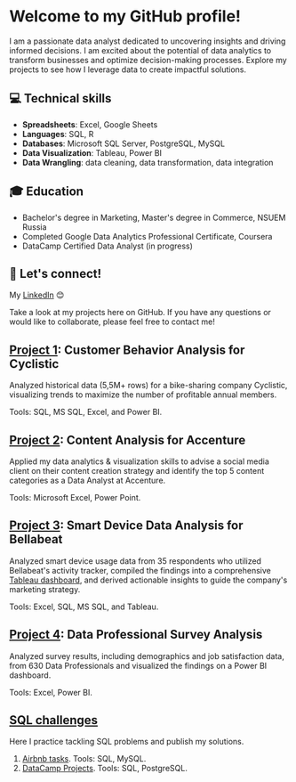 # Welcome to my GitHub profile!

 I am a passionate data analyst dedicated to uncovering insights and driving informed decisions. I am excited about the potential of data analytics to transform businesses and optimize decision-making processes. Explore my projects to see how I leverage data to create impactful solutions.

## :computer: Technical skills
- **Spreadsheets**: Excel, Google Sheets
- **Languages**: SQL, R
- **Databases**: Microsoft SQL Server, PostgreSQL, MySQL
- **Data Visualization**: Tableau, Power BI
- **Data Wrangling**: data cleaning, data transformation, data integration


## :mortar_board: Education

- Bachelor's degree in Marketing, Master's degree in Commerce, NSUEM Russia
- Completed Google Data Analytics Professional Certificate, Coursera
-  DataCamp Certified Data Analyst (in progress) 

## :email: Let's connect! 
 My [LinkedIn](https://www.linkedin.com/in/liubovabramova/) :blush:

 Take a look at my projects here on GitHub. If you have any questions or would like to collaborate, please feel free to contact me! 

## [Project 1](https://github.com/luba-abramova/Portfolio/blob/main/Cyclistic/1_Introduction.md): Customer Behavior Analysis for Cyclistic
Analyzed historical data (5,5M+ rows) for a bike-sharing company Cyclistic, 
visualizing trends to maximize the number of profitable annual members. 

Tools: SQL, MS SQL, Excel, and Power BI.


## [Project 2](https://github.com/luba-abramova/Portfolio/blob/main/Accenture%20case/project.md): Content Analysis for Accenture

Applied my data analytics & visualization skills to advise a social media client on their content creation strategy and identify the top 5 content categories as a Data Analyst at Accenture.

Tools: Microsoft Excel, Power Point.


## [Project 3](https://github.com/luba-abramova/Portfolio/blob/main/Bellabeat/1_Introduction.md): Smart Device Data Analysis for Bellabeat
Analyzed smart device usage data from 35 respondents who utilized Bellabeat's activity tracker, compiled the findings into a comprehensive [Tableau dashboard](https://public.tableau.com/app/profile/liubov.abramova/viz/Bellabeatusagesummary/Dashboard1), and derived actionable insights to guide the company's marketing strategy.

Tools: Excel, SQL, MS SQL, and Tableau.

## [Project 4](https://github.com/luba-abramova/Portfolio/blob/main/Data%20Professional%20Survey/Data%20Cleaning.md): Data Professional Survey Analysis
Analyzed survey results, including demographics and job satisfaction data, from 630 Data Professionals and visualized the findings on a Power BI dashboard.

Tools: Excel, Power BI.

## [SQL challenges](https://github.com/luba-abramova/Portfolio/tree/main/SQL%20challenges)
Here I practice tackling SQL problems and publish my solutions.

1. [Airbnb tasks](https://github.com/luba-abramova/Portfolio/blob/main/SQL%20challenges/Airbnb%20tasks.md). Tools: SQL, MySQL.
2. [DataCamp Projects](https://github.com/luba-abramova/Portfolio/blob/main/SQL%20challenges/DataCamp%20projects.md).
Tools: SQL, PostgreSQL.


